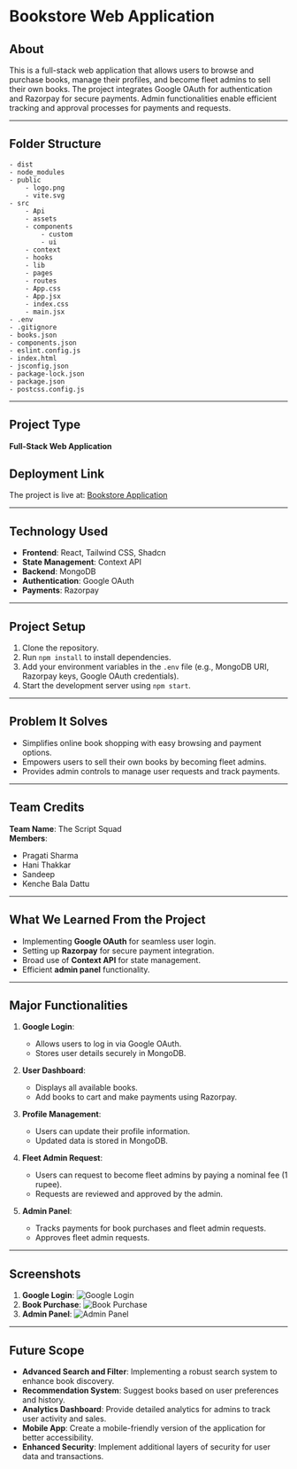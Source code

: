 
# Bookstore Web Application

## About
This is a full-stack web application that allows users to browse and purchase books, manage their profiles, and become fleet admins to sell their own books. The project integrates Google OAuth for authentication and Razorpay for secure payments. Admin functionalities enable efficient tracking and approval processes for payments and requests.

---

## Folder Structure
```
- dist
- node_modules
- public
    - logo.png
    - vite.svg
- src
    - Api
    - assets
    - components
        - custom
        - ui
    - context
    - hooks
    - lib
    - pages
    - routes
    - App.css
    - App.jsx
    - index.css
    - main.jsx
- .env
- .gitignore
- books.json
- components.json
- eslint.config.js
- index.html
- jsconfig.json
- package-lock.json
- package.json
- postcss.config.js
```

---

## Project Type
**Full-Stack Web Application**

## Deployment Link
The project is live at: [Bookstore Application](https://the-script-squad-fe.vercel.app/dashboard)

---

## Technology Used
- **Frontend**: React, Tailwind CSS, Shadcn
- **State Management**: Context API
- **Backend**: MongoDB
- **Authentication**: Google OAuth
- **Payments**: Razorpay

---

## Project Setup
1. Clone the repository.
2. Run `npm install` to install dependencies.
3. Add your environment variables in the `.env` file (e.g., MongoDB URI, Razorpay keys, Google OAuth credentials).
4. Start the development server using `npm start`.

---

## Problem It Solves
- Simplifies online book shopping with easy browsing and payment options.
- Empowers users to sell their own books by becoming fleet admins.
- Provides admin controls to manage user requests and track payments.

---

## Team Credits
**Team Name**: The Script Squad  
**Members**:
- Pragati Sharma
- Hani Thakkar
- Sandeep
- Kenche Bala Dattu

---

## What We Learned From the Project
- Implementing **Google OAuth** for seamless user login.
- Setting up **Razorpay** for secure payment integration.
- Broad use of **Context API** for state management.
- Efficient **admin panel** functionality.

---

## Major Functionalities
1. **Google Login**:
   - Allows users to log in via Google OAuth.
   - Stores user details securely in MongoDB.

2. **User Dashboard**:
   - Displays all available books.
   - Add books to cart and make payments using Razorpay.

3. **Profile Management**:
   - Users can update their profile information.
   - Updated data is stored in MongoDB.

4. **Fleet Admin Request**:
   - Users can request to become fleet admins by paying a nominal fee (1 rupee).
   - Requests are reviewed and approved by the admin.

5. **Admin Panel**:
   - Tracks payments for book purchases and fleet admin requests.
   - Approves fleet admin requests.

---

## Screenshots
1. **Google Login**: ![Google Login](https://via.placeholder.com/600x400)
2. **Book Purchase**: ![Book Purchase](https://via.placeholder.com/600x400)
3. **Admin Panel**: ![Admin Panel](https://via.placeholder.com/600x400)

---

## Future Scope
- **Advanced Search and Filter**: Implementing a robust search system to enhance book discovery.
- **Recommendation System**: Suggest books based on user preferences and history.
- **Analytics Dashboard**: Provide detailed analytics for admins to track user activity and sales.
- **Mobile App**: Create a mobile-friendly version of the application for better accessibility.
- **Enhanced Security**: Implement additional layers of security for user data and transactions.

